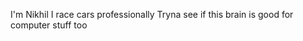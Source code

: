 I'm Nikhil
I race cars professionally
Tryna see if this brain is good for computer stuff too

<!---
nkbohra47/nkbohra47 is a ✨ special ✨ repository because its `README.md` (this file) appears on your GitHub profile.
You can click the Preview link to take a look at your changes.
--->
